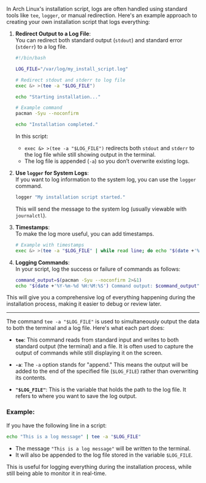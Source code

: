 In Arch Linux's installation script, logs are often handled using standard tools like `tee`, `logger`, or manual redirection. Here's an example approach to creating your own installation script that logs everything:

1. **Redirect Output to a Log File**:  
   You can redirect both standard output (`stdout`) and standard error (`stderr`) to a log file.

   ```bash
   #!/bin/bash

   LOG_FILE="/var/log/my_install_script.log"

   # Redirect stdout and stderr to log file
   exec &> >(tee -a "$LOG_FILE")

   echo "Starting installation..."

   # Example command
   pacman -Syu --noconfirm

   echo "Installation completed."
   ```

   In this script:
   - `exec &> >(tee -a "$LOG_FILE")` redirects both `stdout` and `stderr` to the log file while still showing output in the terminal.
   - The log file is appended (`-a`) so you don’t overwrite existing logs.

2. **Use `logger` for System Logs**:  
   If you want to log information to the system log, you can use the `logger` command.

   ```bash
   logger "My installation script started."
   ```

   This will send the message to the system log (usually viewable with `journalctl`).

3. **Timestamps**:  
   To make the log more useful, you can add timestamps.

   ```bash
   # Example with timestamps
   exec &> >(tee -a "$LOG_FILE" | while read line; do echo "$(date +'%Y-%m-%d %H:%M:%S') $line"; done)
   ```

4. **Logging Commands**:  
   In your script, log the success or failure of commands as follows:

   ```bash
   command_output=$(pacman -Syu --noconfirm 2>&1)
   echo "$(date +'%Y-%m-%d %H:%M:%S') Command output: $command_output" >> "$LOG_FILE"
   ```

This will give you a comprehensive log of everything happening during the installation process, making it easier to debug or review later.

---

The command `tee -a "$LOG_FILE"` is used to simultaneously output the data to both the terminal and a log file. Here's what each part does:

- **`tee`**: This command reads from standard input and writes to both standard output (the terminal) and a file. It is often used to capture the output of commands while still displaying it on the screen.

- **`-a`**: The `-a` option stands for "append." This means the output will be added to the end of the specified file (`$LOG_FILE`) rather than overwriting its contents.

- **`"$LOG_FILE"`**: This is the variable that holds the path to the log file. It refers to where you want to save the log output.

### Example:

If you have the following line in a script:

```bash
echo "This is a log message" | tee -a "$LOG_FILE"
```

- The message `"This is a log message"` will be written to the terminal.
- It will also be appended to the log file stored in the variable `$LOG_FILE`.

This is useful for logging everything during the installation process, while still being able to monitor it in real-time.
